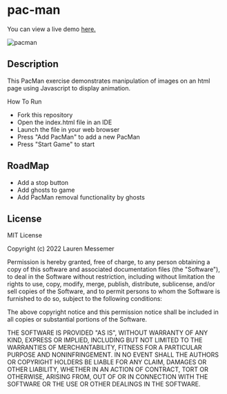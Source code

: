 # pac-man

You can view a live demo [here.](https://github.com/laurenmessemer/pacman/blob/9edc3c19c07009127f472a611623bee185358c6b/pacmandemo.html)

![pacman](https://user-images.githubusercontent.com/70284444/170416761-efef7282-2be4-478f-b3fb-40d8920d7a3b.png)

## Description
This PacMan exercise demonstrates manipulation of images on an html page using Javascript to display animation. 

How To Run
- Fork this repository
- Open the index.html file in an IDE
- Launch the file in your web browser
- Press "Add PacMan" to add a new PacMan
- Press "Start Game" to start

## RoadMap

- Add a stop button
- Add ghosts to game 
- Add PacMan removal functionality by ghosts


## License

MIT License

Copyright (c) 2022 Lauren Messemer

Permission is hereby granted, free of charge, to any person obtaining a copy of this software and associated documentation files (the "Software"), to deal in the Software without restriction, including without limitation the rights to use, copy, modify, merge, publish, distribute, sublicense, and/or sell copies of the Software, and to permit persons to whom the Software is furnished to do so, subject to the following conditions:

The above copyright notice and this permission notice shall be included in all copies or substantial portions of the Software.

THE SOFTWARE IS PROVIDED "AS IS", WITHOUT WARRANTY OF ANY KIND, EXPRESS OR IMPLIED, INCLUDING BUT NOT LIMITED TO THE WARRANTIES OF MERCHANTABILITY, FITNESS FOR A PARTICULAR PURPOSE AND NONINFRINGEMENT. IN NO EVENT SHALL THE AUTHORS OR COPYRIGHT HOLDERS BE LIABLE FOR ANY CLAIM, DAMAGES OR OTHER LIABILITY, WHETHER IN AN ACTION OF CONTRACT, TORT OR OTHERWISE, ARISING FROM, OUT OF OR IN CONNECTION WITH THE SOFTWARE OR THE USE OR OTHER DEALINGS IN THE SOFTWARE.
